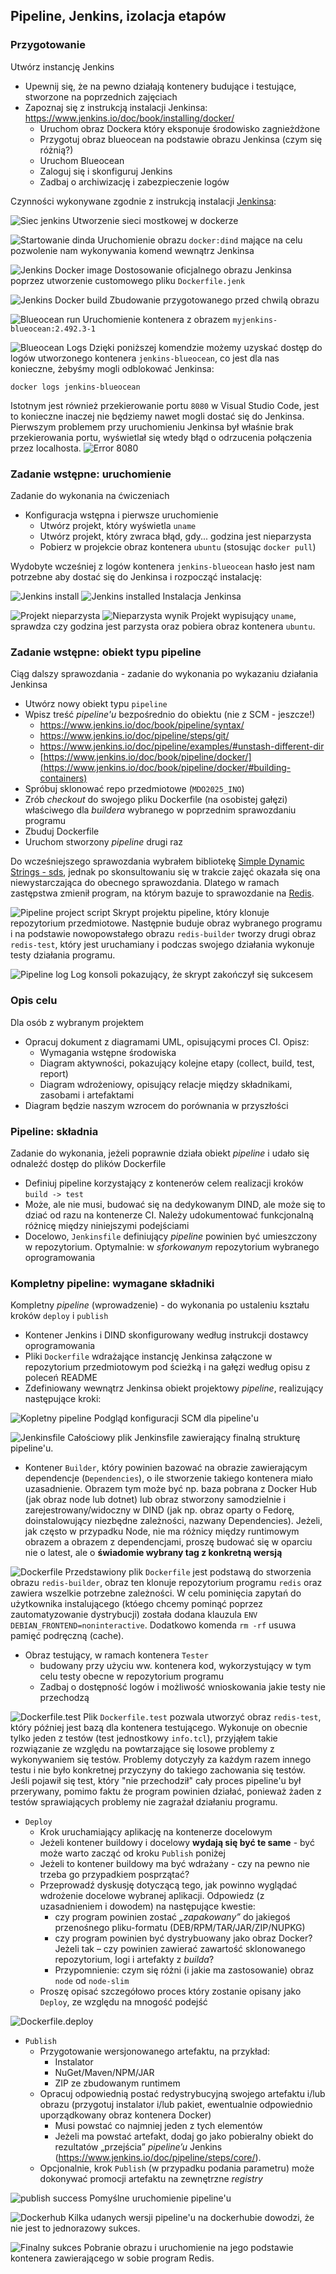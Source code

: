 ## Pipeline, Jenkins, izolacja etapów

### Przygotowanie
Utwórz instancję Jenkins
* Upewnij się, że na pewno działają kontenery budujące i testujące, stworzone na poprzednich zajęciach
* Zapoznaj się z instrukcją instalacji Jenkinsa: https://www.jenkins.io/doc/book/installing/docker/
  * Uruchom obraz Dockera który eksponuje środowisko zagnieżdżone
  * Przygotuj obraz blueocean na podstawie obrazu Jenkinsa (czym się różnią?)
  * Uruchom Blueocean
  * Zaloguj się i skonfiguruj Jenkins
  * Zadbaj o archiwizację i zabezpieczenie logów

Czynności wykonywane zgodnie z instrukcją instalacji [Jenkinsa](https://www.jenkins.io/doc/book/installing/docker/):

![Siec jenkins](./screenshots/network-jenkins.png)
Utworzenie sieci mostkowej w dockerze

![Startowanie dinda](./screenshots/startdind.png)
Uruchomienie obrazu `docker:dind` mające na celu pozwolenie nam wykonywania komend wewnątrz Jenkinsa

![Jenkins Docker image](./screenshots/doc-jenk.png)
Dostosowanie oficjalnego obrazu Jenkinsa poprzez utworzenie customowego pliku `Dockerfile.jenk`

![Jenkins Docker build](./screenshots/doc-jenk-build.png)
Zbudowanie przygotowanego przed chwilą obrazu

![Blueocean run](./screenshots/blueocean-run.png)
Uruchomienie kontenera z obrazem `myjenkins-blueocean:2.492.3-1`

![Blueocean Logs](./screenshots/log-blueoc.png)
Dzięki poniższej komendzie możemy uzyskać dostęp do logów utworzonego kontenera `jenkins-blueocean`, co jest dla nas konieczne, żebyśmy mogli odblokować Jenkinsa:
```
docker logs jenkins-blueocean
```

Istotnym jest również przekierowanie portu `8080` w Visual Studio Code, jest to konieczne inaczej nie będziemy nawet mogli dostać się do Jenkinsa. 
Pierwszym problemem przy uruchomieniu Jenkinsa był właśnie brak przekierowania portu, wyświetlał się wtedy błąd o odrzucenia połączenia przez localhosta.
![Error 8080](./screenshots/error-port8080.png)
  
### Zadanie wstępne: uruchomienie
Zadanie do wykonania na ćwiczeniach
* Konfiguracja wstępna i pierwsze uruchomienie
  * Utwórz projekt, który wyświetla `uname`
  * Utwórz projekt, który zwraca błąd, gdy... godzina jest nieparzysta
  * Pobierz w projekcie obraz kontenera `ubuntu` (stosując `docker pull`)

Wydobyte wcześniej z logów kontenera `jenkins-blueocean` hasło jest nam potrzebne aby dostać się do Jenkinsa i rozpocząć instalację:

![Jenkins install](./screenshots/jenk-install.png)
![Jenkins installed](./screenshots/jenk-inst-finish.png)
Instalacja Jenkinsa


![Projekt nieparzysta](./screenshots/odd-hour.png)
![Nieparzysta wynik](./screenshots/odd-hour-res.png)
Projekt wypisujący `uname`, sprawdza czy godzina jest parzysta oraz pobiera obraz kontenera `ubuntu`.


### Zadanie wstępne: obiekt typu pipeline
Ciąg dalszy sprawozdania - zadanie do wykonania po wykazaniu działania Jenkinsa
* Utwórz nowy obiekt typu `pipeline`
* Wpisz treść *pipeline'u* bezpośrednio do obiektu (nie z SCM - jeszcze!)
  * https://www.jenkins.io/doc/book/pipeline/syntax/
  * https://www.jenkins.io/doc/pipeline/steps/git/
  * https://www.jenkins.io/doc/pipeline/examples/#unstash-different-dir
  * [https://www.jenkins.io/doc/book/pipeline/docker/](https://www.jenkins.io/doc/book/pipeline/docker/#building-containers)
* Spróbuj sklonować repo przedmiotowe (`MDO2025_INO`)
* Zrób *checkout* do swojego pliku Dockerfile (na osobistej gałęzi) właściwego dla *buildera* wybranego w poprzednim sprawozdaniu programu
* Zbuduj Dockerfile
* Uruchom stworzony *pipeline* drugi raz

Do wcześniejszego sprawozdania wybrałem bibliotekę [Simple Dynamic Strings - sds](https://github.com/antirez/sds), jednak po skonsultowaniu się w trakcie zajęć okazała się ona niewystarczająca do obecnego sprawozdania. Dlatego w ramach zastępstwa zmienił program, na którym bazuje to sprawozdanie na [Redis](https://github.com/redis/redis).

![Pipeline project script](./screenshots/pipe-project.png)
Skrypt projektu pipeline, który klonuje repozytorium przedmiotowe. Następnie buduje obraz wybranego programu i na podstawie nowopowstałego obrazu `redis-builder` tworzy drugi obraz `redis-test`, który jest uruchamiany i podczas swojego działania wykonuje testy działania programu.

![Pipeline log](./screenshots/pipe-project-res.png)
Log konsoli pokazujący, że skrypt zakończył się sukcesem

 
### Opis celu
Dla osób z wybranym projektem
* Opracuj dokument z diagramami UML, opisującymi proces CI. Opisz:
  * Wymagania wstępne środowiska
  * Diagram aktywności, pokazujący kolejne etapy (collect, build, test, report)
  * Diagram wdrożeniowy, opisujący relacje między składnikami, zasobami i artefaktami
* Diagram będzie naszym wzrocem do porównania w przyszłości
### Pipeline: składnia
Zadanie do wykonania, jeżeli poprawnie działa obiekt *pipeline* i udało się odnaleźć dostęp do plików Dockerfile
* Definiuj pipeline korzystający z kontenerów celem realizacji kroków `build -> test`
* Może, ale nie musi, budować się na dedykowanym DIND, ale może się to dziać od razu na kontenerze CI. Należy udokumentować funkcjonalną różnicę między niniejszymi podejściami
* Docelowo, `Jenkinsfile` definiujący *pipeline* powinien być umieszczony w repozytorium. Optymalnie: w *sforkowanym* repozytorium wybranego oprogramowania



### Kompletny pipeline: wymagane składniki
Kompletny *pipeline* (wprowadzenie) - do wykonania po ustaleniu kształu kroków `deploy` i `publish`
*  Kontener Jenkins i DIND skonfigurowany według instrukcji dostawcy oprogramowania
*  Pliki `Dockerfile` wdrażające instancję Jenkinsa załączone w repozytorium przedmiotowym pod ścieżką i na gałęzi według opisu z poleceń README
*  Zdefiniowany wewnątrz Jenkinsa obiekt projektowy *pipeline*, realizujący następujące kroki:
  
![Kopletny pipeline](./screenshots/pipe-complete.png)
Podgląd konfiguracji SCM dla pipeline'u


![Jenkinsfile](./screenshots/jenkfile.png)
Całościowy plik Jenkinsfile zawierający finalną strukturę pipeline'u.  


  * Kontener `Builder`, który powinien bazować na obrazie zawierającym dependencje (`Dependencies`), o ile stworzenie takiego kontenera miało uzasadnienie. Obrazem tym może być np. baza pobrana z Docker Hub (jak obraz node lub 
dotnet) lub obraz stworzony samodzielnie i zarejestrowany/widoczny w DIND (jak np. obraz oparty o Fedorę, doinstalowujący niezbędne zależności, nazwany Dependencies). Jeżeli, jak często w przypadku Node, nie ma różnicy między runtimowym obrazem a obrazem z dependencjami, proszę budować się w oparciu nie o latest, ale o **świadomie wybrany tag z konkretną wersją**

![Dockerfile](./screenshots/builder.png)
Przedstawiony plik `Dockerfile` jest podstawą do stworzenia obrazu `redis-builder`, obraz ten klonuje repozytorium programu `redis` oraz zawiera wszelkie potrzebne zależności. W celu pominięcia zapytań do użytkownika instalującego (któego chcemy pominąć poprzez zautomatyzowanie dystrybucji) została dodana klauzula `ENV DEBIAN_FRONTEND=noninteractive`. Dodatkowo komenda `rm -rf` usuwa pamięć podręczną (cache).

  * Obraz testujący, w ramach kontenera `Tester`
    * budowany przy użyciu ww. kontenera kod, wykorzystujący w tym celu testy obecne w repozytorium programu
    * Zadbaj o dostępność logów i możliwość wnioskowania jakie testy nie przechodzą

![Dockerfile.test](./screenshots/tester.png)
Plik `Dockerfile.test` pozwala utworzyć obraz `redis-test`, który później jest bazą dla kontenera testującego. Wykonuje on obecnie tylko jeden z testów (test jednostkowy `info.tcl`), przyjąłem takie rozwiązanie ze względu na powtarzające się losowe problemy z wykonywaniem się testów. Problemy dotyczyły za każdym razem innego testu i nie było konkretnej przyczyny do takiego zachowania się testów. Jeśli pojawił się test, który "nie przechodził" cały proces pipeline'u był przerywany, pomimo faktu że program powinien działać, ponieważ żaden z testów sprawiających problemy nie zagrażał działaniu programu.

  * `Deploy`
    *  Krok uruchamiający aplikację na kontenerze docelowym
    *  Jeżeli kontener buildowy i docelowy **wydają się być te same** - być może warto zacząć od kroku `Publish` poniżej
    *  Jeżeli to kontener buildowy ma być wdrażany - czy na pewno nie trzeba go przypadkiem posprzątać?
    *  Przeprowadź dyskusję dotyczącą tego, jak powinno wyglądać wdrożenie docelowe wybranej aplikacji. Odpowiedz (z uzasadnieniem i dowodem) na następujące kwestie:
        * czy program powinien zostać *„zapakowany”* do jakiegoś przenośnego pliku-formatu (DEB/RPM/TAR/JAR/ZIP/NUPKG)
        * czy program powinien być dystrybuowany jako obraz Docker? Jeżeli tak – czy powinien zawierać zawartość sklonowanego repozytorium, logi i artefakty z *builda*?
        * Przypomnienie: czym się różni (i jakie ma zastosowanie) obraz `node` od `node-slim`
    *  Proszę opisać szczegółowo proces który zostanie opisany jako `Deploy`, ze względu na mnogość podejść

![Dockerfile.deploy](./screenshots/dockdep.png)



  * `Publish`
    * Przygotowanie wersjonowanego artefaktu, na przykład:
      * Instalator
      * NuGet/Maven/NPM/JAR
      * ZIP ze zbudowanym runtimem
    * Opracuj odpowiednią postać redystrybucyjną swojego artefaktu i/lub obrazu (przygotuj instalator i/lub pakiet, ewentualnie odpowiednio uporządkowany obraz kontenera Docker)
      * Musi powstać co najmniej jeden z tych elementów
      * Jeżeli ma powstać artefakt, dodaj go jako pobieralny obiekt do rezultatów „przejścia” *pipeline’u* Jenkins (https://www.jenkins.io/doc/pipeline/steps/core/).
    * Opcjonalnie, krok `Publish` (w przypadku podania parametru) może dokonywać promocji artefaktu na zewnętrzne *registry*




![publish success](./screenshots/publishsuccess.png)
Pomyślne uruchomienie pipeline'u

![Dockerhub](./screenshots/dockerhub.png)
Kilka udanych wersji pipeline'u na dockerhubie dowodzi, że nie jest to jednorazowy sukces.

![Finalny sukces](./screenshots/final.png)
Pobranie obrazu i uruchomienie na jego podstawie kontenera zawierającego w sobie program Redis. 


